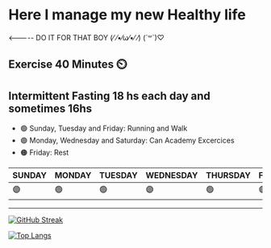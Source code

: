 
# Here I manage my new Healthy life

<----- DO IT FOR THAT BOY 	(⁄ ⁄•⁄ω⁄•⁄ ⁄) (´꒳`)♡

## Exercise 40 Minutes ⏲️ 
## Intermittent Fasting 18 hs each day and sometimes 16hs

- 🟢 Sunday, Tuesday and Friday: Running and Walk
- 🟣 Monday, Wednesday and Saturday: Can Academy Excercices
- 🟠 Friday: Rest


| SUNDAY | MONDAY | TUESDAY | WEDNESDAY | THURSDAY | FRIDAY | SATURDAY |
|---|---|---|---|---|---|---|
| 🟣 | 🟢 | 🟢 | 🟣 | 🟢 | 🟣 | 🟠 | 🟣 |

---
[![GitHub Streak](https://github-readme-streak-stats.herokuapp.com?user=HealthyLumi&theme=dracula)](https://git.io/streak-stats)

[![Top Langs](https://github-readme-stats.vercel.app/api/top-langs/?username=HealthyLumi&layout=compact&theme=vision-friendly-dark)](https://github.com/anuraghazra/github-readme-stats)
